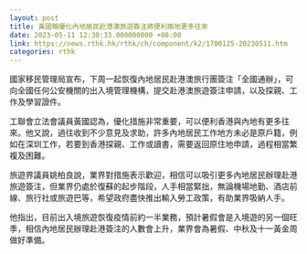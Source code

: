 ```yaml
---
layout: post
title: 黃國稱優化內地居民赴港澳旅遊簽注將便利兩地更多往來
date: 2023-05-11 12:30:33.000000000 +08:00
link: https://news.rthk.hk/rthk/ch/component/k2/1700125-20230511.htm
categories: rthk
---
```


國家移民管理局宣布，下周一起恢復內地居民赴港澳旅行團簽注「全國通辦」，可向全國任何公安機關的出入境管理機構，提交赴港澳旅遊簽注申請，以及探親、工作及學習證件。

工聯會立法會議員黃國認為，優化措施非常重要，可以便利香港與內地有更多往來。他又說，過往收到不少意見及求助，許多內地居民工作地方未必是原戶籍，例如在深圳工作，若要到香港探親、工作或讀書，需要返回原住地申請，過程相當繁複及困難。

旅遊界議員姚柏良說，業界對措施表示歡迎，相信可以吸引更多內地居民辦理赴港旅遊簽注，但業界仍處於復蘇的起步階段，人手相當緊拙，無論機場地勤、酒店前線、旅行社或旅遊巴等，希望政府盡快推出輸入勞工政策，有助業界吸納人手。

他指出，目前出入境旅遊恢復疫情前約一半業務，預計暑假會是入境遊的另一個旺季，相信內地居民辦理赴港簽注的人數會上升，業界會為暑假、中秋及十一黃金周做好準備。
